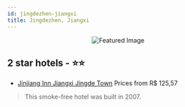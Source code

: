 ```yaml
---
id: jingdezhen-jiangxi
title: Jingdezhen, Jiangxi
---
```


<center><img src="https://i.travelapi.com/hotels/4000000/3650000/3650000/3649979/3e52582c_b.jpg" alt="Featured Image" /></center>


##  2 star hotels - ⭐️⭐️

-    [Jinjiang Inn Jiangxi Jingde Town](https://us.hurb.com/hotels/jingdezhen/jinjiang-inn-jiangxi-jingde-town-JNP-JP287317?cmp=18055) Prices from R$ 125,57
   > This smoke-free hotel was built in 2007.
